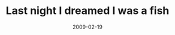 ---
layout: base.njk
title : 'Last night I dreamed I was a fish' 
view_title : 'Last night I dreamed I was a fish' 
year : '2009' 
date : '2009-02-19' 
img_file : '/drawing/lastnightidreamediwasafish.png' 
html_file : 'lastnightidreamediwasafish' 
next_html : 'imcallingyoufromthetoilet.html' 
year_order : '52' 
permalink : "title/{{html_file}}.html"
---
